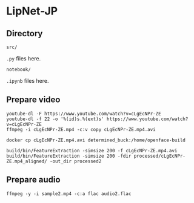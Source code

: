 # LipNet-JP

## Directory

```
src/
```

`.py` files here.

```
notebook/
```

`.ipynb` files here.

## Prepare video

```
youtube-dl -F https://www.youtube.com/watch?v=cLgEcNPr-ZE
youtube-dl -f 22 -o '%(id)s.%(ext)s' https://www.youtube.com/watch?v=cLgEcNPr-ZE
ffmpeg -i cLgEcNPr-ZE.mp4 -c:v copy cLgEcNPr-ZE.mp4.avi
```

```
docker cp cLgEcNPr-ZE.mp4.avi determined_buck:/home/openface-build
```

```
build/bin/FeatureExtraction -simsize 200 -f cLgEcNPr-ZE.mp4.avi
build/bin/FeatureExtraction -simsize 200 -fdir processed/cLgEcNPr-ZE.mp4_aligned/ -out_dir processed2
```

## Prepare audio

```
ffmpeg -y -i sample2.mp4 -c:a flac audio2.flac
```